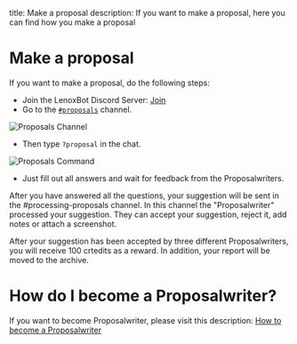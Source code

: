 title: Make a proposal
description: If you want to make a proposal, here you can find how you make a proposal

# Make a proposal

If you want to make a proposal, do the following steps:

* Join the LenoxBot Discord Server: [Join](https://lenoxbot.com/discord/)
* Go to the [`#proposals`](https://discord.gg/jjwWPj4) channel.

![Proposals Channel](https://i.imgur.com/TGWIkPp.png)

* Then type `?proposal` in the chat.

![Proposals Command](https://i.imgur.com/SItTA9w.png)

* Just fill out all answers and wait for feedback from the Proposalwriters.

After you have answered all the questions, your suggestion will be sent in the #processing-proposals channel. In this channel the "Proposalwriter" processed your suggestion. They can accept your suggestion, reject it, add notes or attach a screenshot.

After your suggestion has been accepted by three different Proposalwriters, you will receive 100 crtedits as a reward. In addition, your report will be moved to the archive.

# How do I become a Proposalwriter?

If you want to become Proposalwriter, please visit this description: [How to become a Proposalwriter](https://docs.lenoxbot.com/General%20FAQ/Team/Proposal-Writer/)
